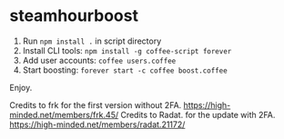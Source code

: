 # steamhourboost

1. Run `npm install .` in script directory
2. Install CLI tools: `npm install -g coffee-script forever`
3. Add user accounts: `coffee users.coffee`
4. Start boosting: `forever start -c coffee boost.coffee`

Enjoy.


Credits to frk for the first version without 2FA. https://high-minded.net/members/frk.45/
Credits to Radat. for the update with 2FA. https://high-minded.net/members/radat.21172/